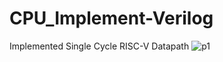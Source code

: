 # CPU_Implement-Verilog
Implemented  Single Cycle RISC-V Datapath
![p1]([https://github.com/ChingSsuyuan/CPU_Implement-Verilog/blob/a8ca366ec4a1aaa7acb1f86759a47d7007e41e27/Design%20Schematics/Data_Memory.pdf](https://github.com/ChingSsuyuan/CPU_Implement-Verilog/blob/836fe2c69462da4111c958b30e896772300337ff/Design%20Schematics/Data_memory.png))
